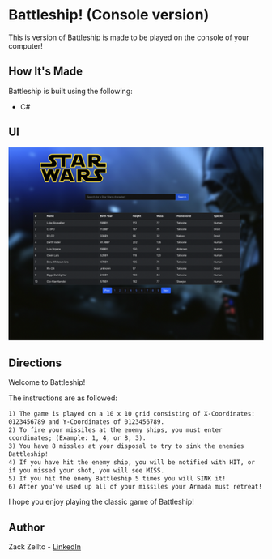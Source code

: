# Battleship! (Console version)

This is version of Battleship is made to be played on the console of your computer!

## How It's Made

Battleship is built using the following:

- C#

## UI
![Battleship In Action!](https://github.com/zackzellto/SWAPI/blob/master/swapi-landing-page.png?raw=true)

## Directions

Welcome to Battleship!
                
The instructions are as followed:
                
    1) The game is played on a 10 x 10 grid consisting of X-Coordinates: 0123456789 and Y-Coordinates of 0123456789.
    2) To fire your missiles at the enemy ships, you must enter coordinates; (Example: 1, 4, or 8, 3).
    3) You have 8 missles at your disposal to try to sink the enemies Battleship!
    4) If you have hit the enemy ship, you will be notified with HIT, or if you missed your shot, you will see MISS.
    5) If you hit the enemy Battleship 5 times you will SINK it!
    6) After you've used up all of your missiles your Armada must retreat!

I hope you enjoy playing the classic game of Battleship!

## Author
Zack Zellto - [LinkedIn](https://www.linkedin.com/in/zackzellto/)

